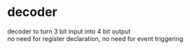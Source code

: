 # decoder  
decoder to turn 3 bit input into 4 bit output  
no need for register declaration, no need for event triggering
